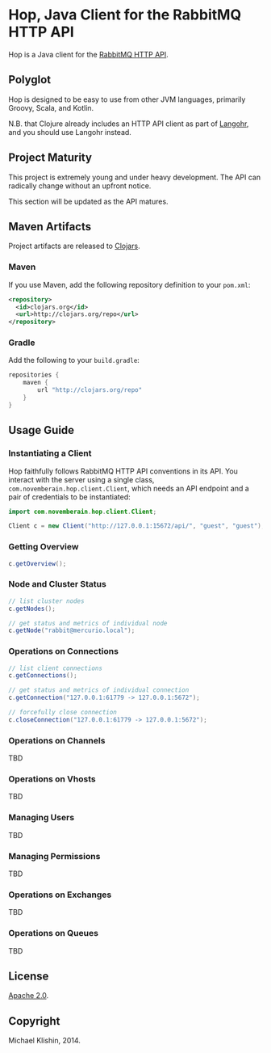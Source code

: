 # Hop, Java Client for the RabbitMQ HTTP API

Hop is a Java client for the [RabbitMQ HTTP API](http://hg.rabbitmq.com/rabbitmq-management/raw-file/rabbitmq_v3_3_5/priv/www/api/index.html).


## Polyglot

Hop is designed to be easy to use from other JVM languages, primarily Groovy, Scala,
and Kotlin. 

N.B. that Clojure already includes an HTTP API client as part of [Langohr](http://clojurerabbitmq.info),
and you should use Langohr instead.

## Project Maturity

This project is extremely young and under heavy development. The API can radically
change without an upfront notice.

This section will be updated as the API matures.


## Maven Artifacts

Project artifacts are released to [Clojars](http://clojars.org).

### Maven

If you use Maven, add the following repository
definition to your `pom.xml`:

``` xml
<repository>
  <id>clojars.org</id>
  <url>http://clojars.org/repo</url>
</repository>
```

### Gradle

Add the following to your `build.gradle`:

``` groovy
repositories {
    maven {
        url "http://clojars.org/repo"
    }
}
```


## Usage Guide

### Instantiating a Client

Hop faithfully follows RabbitMQ HTTP API conventions in its API. You interact with the server
using a single class, `com.novemberain.hop.client.Client`, which needs an API endpoint and
a pair of credentials to be instantiated:

``` java
import com.novemberain.hop.client.Client;

Client c = new Client("http://127.0.0.1:15672/api/", "guest", "guest");
```

### Getting Overview

``` java
c.getOverview();
```


### Node and Cluster Status

``` java
// list cluster nodes
c.getNodes();

// get status and metrics of individual node
c.getNode("rabbit@mercurio.local");
```


### Operations on Connections

``` java
// list client connections
c.getConnections();

// get status and metrics of individual connection
c.getConnection("127.0.0.1:61779 -> 127.0.0.1:5672");

// forcefully close connection
c.closeConnection("127.0.0.1:61779 -> 127.0.0.1:5672");
```

### Operations on Channels

TBD


### Operations on Vhosts

TBD


### Managing Users

TBD


### Managing Permissions

TBD


### Operations on Exchanges

TBD


### Operations on Queues

TBD



## License

[Apache 2.0](http://www.apache.org/licenses/LICENSE-2.0.html).


## Copyright

Michael Klishin, 2014.
